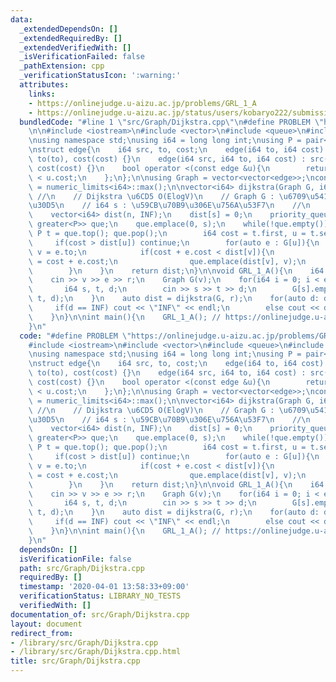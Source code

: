 ```yaml
---
data:
  _extendedDependsOn: []
  _extendedRequiredBy: []
  _extendedVerifiedWith: []
  _isVerificationFailed: false
  _pathExtension: cpp
  _verificationStatusIcon: ':warning:'
  attributes:
    links:
    - https://onlinejudge.u-aizu.ac.jp/problems/GRL_1_A
    - https://onlinejudge.u-aizu.ac.jp/status/users/kobaryo222/submissions/1/GRL_1_A/judge/3892499/C++14
  bundledCode: "#line 1 \"src/Graph/Dijkstra.cpp\"\n#define PROBLEM \"https://onlinejudge.u-aizu.ac.jp/problems/GRL_1_A\"\
    \n\n#include <iostream>\n#include <vector>\n#include <queue>\n#include <algorithm>\n\
    \nusing namespace std;\nusing i64 = long long int;\nusing P = pair<i64, i64>;\n\
    \nstruct edge{\n    i64 src, to, cost;\n    edge(i64 to, i64 cost) : src(-1),\
    \ to(to), cost(cost) {}\n    edge(i64 src, i64 to, i64 cost) : src(src), to(to),\
    \ cost(cost) {}\n    bool operator <(const edge &u){\n        return this->cost\
    \ < u.cost;\n    };\n};\n\nusing Graph = vector<vector<edge>>;\nconst i64 INF\
    \ = numeric_limits<i64>::max();\n\nvector<i64> dijkstra(Graph G, i64 s){\n   \
    \ //\n    // Dijkstra \u6CD5 O(ElogV)\n    // Graph G : \u6709\u5411\u30B0\u30E9\
    \u30D5\n    // i64 s : \u59CB\u70B9\u306E\u756A\u53F7\n    //\n    i64 n = G.size();\n\
    \    vector<i64> dist(n, INF);\n    dist[s] = 0;\n    priority_queue<P, vector<P>,\
    \ greater<P>> que;\n    que.emplace(0, s);\n    while(!que.empty()){\n       \
    \ P t = que.top(); que.pop();\n        i64 cost = t.first, u = t.second;\n   \
    \     if(cost > dist[u]) continue;\n        for(auto e : G[u]){\n            i64\
    \ v = e.to;\n            if(cost + e.cost < dist[v]){\n                dist[v]\
    \ = cost + e.cost;\n                que.emplace(dist[v], v);\n            }\n\
    \        }\n    }\n    return dist;\n}\n\nvoid GRL_1_A(){\n    i64 v, e, r;\n\
    \    cin >> v >> e >> r;\n    Graph G(v);\n    for(i64 i = 0; i < e; ++i){\n \
    \       i64 s, t, d;\n        cin >> s >> t >> d;\n        G[s].emplace_back(s,\
    \ t, d);\n    }\n    auto dist = dijkstra(G, r);\n    for(auto d: dist){\n   \
    \     if(d == INF) cout << \"INF\" << endl;\n        else cout << d << endl;\n\
    \    }\n}\n\nint main(){\n    GRL_1_A(); // https://onlinejudge.u-aizu.ac.jp/status/users/kobaryo222/submissions/1/GRL_1_A/judge/3892499/C++14\n\
    }\n"
  code: "#define PROBLEM \"https://onlinejudge.u-aizu.ac.jp/problems/GRL_1_A\"\n\n\
    #include <iostream>\n#include <vector>\n#include <queue>\n#include <algorithm>\n\
    \nusing namespace std;\nusing i64 = long long int;\nusing P = pair<i64, i64>;\n\
    \nstruct edge{\n    i64 src, to, cost;\n    edge(i64 to, i64 cost) : src(-1),\
    \ to(to), cost(cost) {}\n    edge(i64 src, i64 to, i64 cost) : src(src), to(to),\
    \ cost(cost) {}\n    bool operator <(const edge &u){\n        return this->cost\
    \ < u.cost;\n    };\n};\n\nusing Graph = vector<vector<edge>>;\nconst i64 INF\
    \ = numeric_limits<i64>::max();\n\nvector<i64> dijkstra(Graph G, i64 s){\n   \
    \ //\n    // Dijkstra \u6CD5 O(ElogV)\n    // Graph G : \u6709\u5411\u30B0\u30E9\
    \u30D5\n    // i64 s : \u59CB\u70B9\u306E\u756A\u53F7\n    //\n    i64 n = G.size();\n\
    \    vector<i64> dist(n, INF);\n    dist[s] = 0;\n    priority_queue<P, vector<P>,\
    \ greater<P>> que;\n    que.emplace(0, s);\n    while(!que.empty()){\n       \
    \ P t = que.top(); que.pop();\n        i64 cost = t.first, u = t.second;\n   \
    \     if(cost > dist[u]) continue;\n        for(auto e : G[u]){\n            i64\
    \ v = e.to;\n            if(cost + e.cost < dist[v]){\n                dist[v]\
    \ = cost + e.cost;\n                que.emplace(dist[v], v);\n            }\n\
    \        }\n    }\n    return dist;\n}\n\nvoid GRL_1_A(){\n    i64 v, e, r;\n\
    \    cin >> v >> e >> r;\n    Graph G(v);\n    for(i64 i = 0; i < e; ++i){\n \
    \       i64 s, t, d;\n        cin >> s >> t >> d;\n        G[s].emplace_back(s,\
    \ t, d);\n    }\n    auto dist = dijkstra(G, r);\n    for(auto d: dist){\n   \
    \     if(d == INF) cout << \"INF\" << endl;\n        else cout << d << endl;\n\
    \    }\n}\n\nint main(){\n    GRL_1_A(); // https://onlinejudge.u-aizu.ac.jp/status/users/kobaryo222/submissions/1/GRL_1_A/judge/3892499/C++14\n\
    }\n"
  dependsOn: []
  isVerificationFile: false
  path: src/Graph/Dijkstra.cpp
  requiredBy: []
  timestamp: '2020-04-01 13:58:33+09:00'
  verificationStatus: LIBRARY_NO_TESTS
  verifiedWith: []
documentation_of: src/Graph/Dijkstra.cpp
layout: document
redirect_from:
- /library/src/Graph/Dijkstra.cpp
- /library/src/Graph/Dijkstra.cpp.html
title: src/Graph/Dijkstra.cpp
---
```

